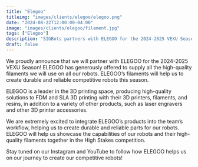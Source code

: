 ```yaml
---
title: "Elegoo"
titleimg: "images/clients/elegoo/elegoo.png"
date: "2024-08-22T12:00:00-04:00"
image: "images/clients/elegoo/filament.jpg"
tags: ["Elegoo"]
description: "SIGBots partners with ELEGOO for the 2024-2025 VEXU Season!"
draft: false
---
```




We proudly announce that we will partner with ELEGOO for the 2024-2025 VEXU Season! ELEGOO has generously offered to supply all the high-quality filaments we will use on all our robots. ELEGOO’s filaments will help us to create durable and reliable competitive robots this season. 

ELEGOO is a leader in the 3D printing space, producing high-quality solutions to FDM and SLA 3D printing with their 3D printers, filaments, and resins, in addition to a variety of other products, such as laser engravers and other 3D printer accessories. 

We are extremely excited to integrate ELEGOO’s products into the team’s workflow, helping us to create durable and reliable parts for our robots. ELEGOO will help us showcase the capabilities of our robots and their high-quality filaments together in the High Stakes competition. 

Stay tuned on our Instagram and YouTube to follow how ELEGOO helps us on our journey to create our competitive robots!
